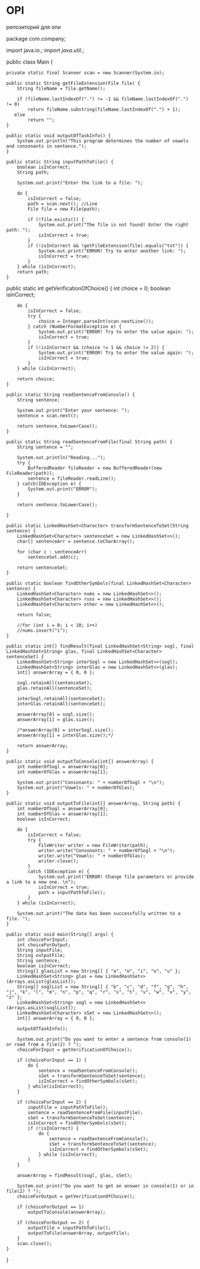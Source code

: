 # OPI
репозиторий для опи

package com.company;

import java.io.*;
import java.util.*;

public class Main {

    private static final Scanner scan = new Scanner(System.in);

    public static String getFileExtension(File file) {
        String fileName = file.getName();

        if (fileName.lastIndexOf(".") != -1 && fileName.lastIndexOf(".") != 0)
            return fileName.substring(fileName.lastIndexOf(".") + 1);
       else
            return "";
    }

    public static void outputOfTaskInfo() {
        System.out.println("This program determines the number of vowels and consonants in sentence.");
    }

    public static String inputPathToFile() {
        boolean isInCorrect;
        String path;

        System.out.print("Enter the link to a file: ");

        do {
            isInCorrect = false;
            path = scan.next(); //Line
            File file = new File(path);

            if (!file.exists()) {
                System.out.print("The file is not found! Enter the right path: ");
                isInCorrect = true;
            }
            if (!isInCorrect && !getFileExtension(file).equals("txt")) {
                System.out.print("ERROR! Try to enter another link: ");
                isInCorrect = true;
            }
        } while (isInCorrect);
        return path;
    }

   public static int getVerificationOfChoice() {
        int choice = 0;
        boolean isInCorrect;

        do {
            isInCorrect = false;
            try {
                choice = Integer.parseInt(scan.nextLine());
            } catch (NumberFormatException e) {
                System.out.print("ERROR! Try to enter the value again: ");
                isInCorrect = true;
            }
            if (!isInCorrect && (choice != 1 && choice != 2)) {
                System.out.print("ERROR! Try to enter the value again: ");
                isInCorrect = true;
            }
        } while (isInCorrect);

        return choice;
    }

    public static String readSentenceFromConsole() {
        String sentence;

        System.out.print("Enter your sentence: ");
        sentence = scan.next();

        return sentence.toLowerCase();
    }

    public static String readSentenceFromFile(final String path) {
        String sentence = "";

        System.out.println("Reading...");
        try {
            BufferedReader fileReader = new BufferedReader(new FileReader(path));
            sentence = fileReader.readLine();
        } catch(IOException e) {
            System.out.print("ERROR");
        }

        return sentence.toLowerCase();

    }

    public static LinkedHashSet<Character> transformSentenceToSet(String sentence) {
        LinkedHashSet<Character> sentenceSet = new LinkedHashSet<>();
        char[] sentenceArr = sentence.toCharArray();

        for (char c : sentenceArr)
            sentenceSet.add(c);

        return sentenceSet;
    }

    public static boolean findOtherSymbols(final LinkedHashSet<Character> sentence) {
        LinkedHashSet<Character> nums = new LinkedHashSet<>();
        LinkedHashSet<Character> russ = new LinkedHashSet<>();
        LinkedHashSet<Character> other = new LinkedHashSet<>();

        return false;

        //for (int i = 0; i < 10; i++)
        //nums.insert("i");
    }

    public static int[] findResult(final LinkedHashSet<String> sogl, final LinkedHashSet<String> glas, final LinkedHashSet<Character> sentenceSet) {
        LinkedHashSet<String> interSogl = new LinkedHashSet<>(sogl);
        LinkedHashSet<String> interGlas = new LinkedHashSet<>(glas);
        int[] answerArray = { 0, 0 };

        sogl.retainAll(sentenceSet);
        glas.retainAll(sentenceSet);

        interSogl.retainAll(sentenceSet);
        interGlas.retainAll(sentenceSet);

        answerArray[0] = sogl.size();
        answerArray[1] = glas.size();

        /*answerArray[0] = interSogl.size();
        answerArray[1] = interGlas.size();*/

        return answerArray;
    }

    public static void outputToConsole(int[] answerArray) {
        int numberOfSogl = answerArray[0];
        int numberOfGlas = answerArray[1];

        System.out.print("Consonants: " + numberOfSogl + "\n");
        System.out.print("Vowels: " + numberOfGlas);
    }

    public static void outputToFile(int[] answerArray, String path) {
        int numberOfSogl = answerArray[0];
        int numberOfGlas = answerArray[1];
        boolean isInCorrect;

        do {
            isInCorrect = false;
            try {
                FileWriter writer = new FileWriter(path);
                writer.write("Consonants: " + numberOfSogl + "\n");
                writer.write("Vowels: " + numberOfGlas);
                writer.close();
            }
            catch (IOException e) {
                System.out.print("ERROR! Change file parameters or provide a link to a new one. \n");
                isInCorrect = true;
                path = inputPathToFile();
            }
        } while (isInCorrect);

        System.out.print("The data has been successfully written to a file. ");
    }

    public static void main(String[] args) {
        int choiceForInput;
        int choiceForOutput;
        String inputFile;
        String outputFile;
        String sentence;
        boolean isInCorrect;
        String[] glasList = new String[] { "a", "e", "i", "o", "u" };
        LinkedHashSet<String> glas = new LinkedHashSet<>(Arrays.asList(glasList));
        String[] soglList = new String[] { "b", "c", "d", "f", "g", "h", "j", "k", "l", "m", "n", "p", "q", "r", "s", "t", "v", "w", "x", "y", "z" };
        LinkedHashSet<String> sogl = new LinkedHashSet<>(Arrays.asList(soglList));
        LinkedHashSet<Character> sSet = new LinkedHashSet<>();
        int[] answerArray = { 0, 0 };

        outputOfTaskInfo();

        System.out.print("Do you want to enter a sentence from console(1) or read from a file(2) ? ");
        choiceForInput = getVerificationOfChoice();

        if (choiceForInput == 1) {
            do {
                sentence = readSentenceFromConsole();
                sSet = transformSentenceToSet(sentence);
                isInCorrect = findOtherSymbols(sSet);
            } while(isInCorrect);
        }

        if (choiceForInput == 2) {
            inputFile = inputPathToFile();
            sentence = readSentenceFromFile(inputFile);
            sSet = transformSentenceToSet(sentence);
            isInCorrect = findOtherSymbols(sSet);
            if (!isInCorrect) {
                do {
                    sentence = readSentenceFromConsole();
                    sSet = transformSentenceToSet(sentence);
                    isInCorrect = findOtherSymbols(sSet);
                } while (isInCorrect);
            }
        }

        answerArray = findResult(sogl, glas, sSet);

        System.out.print("Do you want to get an answer in console(1) or in file(2) ? ");
        choiceForOutput = getVerificationOfChoice();

        if (choiceForOutput == 1)
            outputToConsole(answerArray);

        if (choiceForOutput == 2) {
            outputFile = inputPathToFile();
            outputToFile(answerArray, outputFile);
        }
        scan.close();
    }
}
